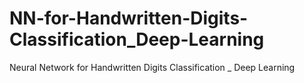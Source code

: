 # NN-for-Handwritten-Digits-Classification_Deep-Learning

 Neural Network for Handwritten Digits Classification _ Deep Learning
 
